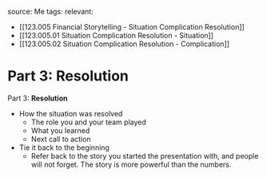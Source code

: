 source: Me
tags:
relevant:
- [[123.005 Financial Storytelling - Situation Complication Resolution]]
- [[123.005.01 Situation Complication Resolution - Situation]]
- [[123.005.02 Situation Complication Resolution - Complication]]

# Part 3: Resolution

Part 3: **Resolution**
- How the situation was resolved
	- The role you and your team played
	- What you learned
	- Next call to action
- Tie it back to the beginning
	- Refer back to the story you started the presentation with, and people will not forget. The story is more powerful than the numbers.



